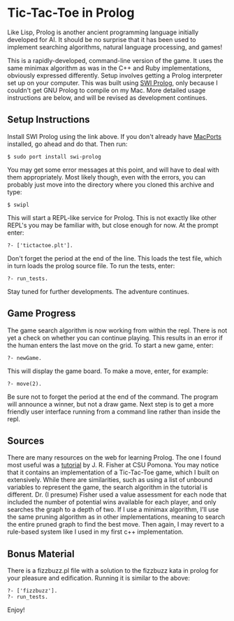 # Tic-Tac-Toe in Prolog

Like Lisp, Prolog is another ancient programming language initially developed for AI. It should be no surprise that it has been used to implement searching algorithms, natural language processing, and games!

This is a rapidly-developed, command-line version of the game. It uses the same minimax algorithm as was in the C++ and Ruby implementations, obviously expressed differently. Setup involves getting a Prolog interpreter set up on your computer. This was built using [SWI Prolog](http://www.swi-prolog.org/), only because I couldn't get GNU Prolog to compile on my Mac. More detailed usage instructions are below, and will be revised as development continues.

## Setup Instructions

Install SWI Prolog using the link above. If you don't already have [MacPorts](http://www.macports.org/index.php) installed, go ahead and do that. Then run:

    $ sudo port install swi-prolog

You may get some error messages at this point, and will have to deal with them appropriately. Most likely though, even with the errors, you can probably just move into the directory where you cloned this archive and type:

    $ swipl
    
This will start a REPL-like service for Prolog. This is not exactly like other REPL's you may be familiar with, but close enough for now. At the prompt enter:

    ?- ['tictactoe.plt'].

Don't forget the period at the end of the line. This loads the test file, which in turn loads the prolog source file. To run the tests, enter:

    ?- run_tests.

Stay tuned for further developments. The adventure continues.

## Game Progress

The game search algorithm is now working from within the repl. There is not yet a check on whether you can continue playing. This results in an error if the human enters the last move on the grid. To start a new game, enter:

    ?- newGame.

This will display the game board. To make a move, enter, for example:

    ?- move(2).

Be sure not to forget the period at the end of the command. The program will announce a winner, but not a draw game. Next step is to get a more friendly user interface running from a command line rather than inside the repl.

## Sources

There are many resources on the web for learning Prolog. The one I found most useful was a [tutorial](http://www.csupomona.edu/~jrfisher/www/prolog_tutorial/pt_framer.html) by J. R. Fisher at CSU Pomona. You may notice that it contains an implementation of a Tic-Tac-Toe game, which I built on
extensively. While there are similarities, such as using a list of unbound variables
to represent the game, the search algorithm in the tutorial is different. Dr. (I presume) Fisher used a value assessment for each node that included the number of potential wins available for each player, and only searches the graph to a depth of two. If I use a minimax algorithm, I'll use the same pruning algorithm as in other implementations, meaning to search the entire pruned graph to find the best move. Then again, I may revert to a rule-based system like I used in my first c++ implementation.

## Bonus Material

There is a fizzbuzz.pl file with a solution to the fizzbuzz kata in prolog for your pleasure and edification. Running it is similar to the above:

    ?- ['fizzbuzz'].
    ?- run_tests.

Enjoy!

